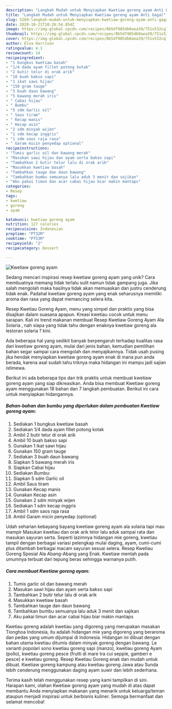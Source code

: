 ```yaml
---
description: "Langkah Mudah untuk Menyiapkan Kwetiaw goreng ayam Anti Gagal"
title: "Langkah Mudah untuk Menyiapkan Kwetiaw goreng ayam Anti Gagal"
slug: 5269-langkah-mudah-untuk-menyiapkan-kwetiaw-goreng-ayam-anti-gagal
date: 2020-10-21T10:26:54.854Z
image: https://img-global.cpcdn.com/recipes/0b5df985db0aea39/751x532cq70/kwetiaw-goreng-ayam-foto-resep-utama.jpg
thumbnail: https://img-global.cpcdn.com/recipes/0b5df985db0aea39/751x532cq70/kwetiaw-goreng-ayam-foto-resep-utama.jpg
cover: https://img-global.cpcdn.com/recipes/0b5df985db0aea39/751x532cq70/kwetiaw-goreng-ayam-foto-resep-utama.jpg
author: Elva Harrison
ratingvalue: 4.1
reviewcount: 14
recipeingredient:
- "1 bungkus kwetiaw basah"
- "1/4 dada ayam fillet potong kotak"
- "2 butir telur di orak arik"
- "10 buah bakso sapi"
- "1 ikat sawi hijau"
- "150 gram tauge"
- "3 buah daun bawang"
- "5 bawang merah iris"
- " Cabai hijau"
- " Bumbu"
- "5 sdm Garlic oil"
- " Saus tiram"
- " Kecap manis"
- " Kecap asin"
- "2 sdm minyak wijen"
- "1 sdm kecap inggris"
- "1 sdm saos raja rasa"
- " Garam micin penyedap optional"
recipeinstructions:
- "Tumis garlic oil dan bawang merah"
- "Masukan sawi hijau dan ayam serta bakso sapi"
- "Tambahkan 2 butir telur lalu di orak arik"
- "Masukkan kwetiaw basah"
- "Tambahkan tauge dan daun bawang"
- "Tambahkan bumbu semuanya lalu aduk 3 menit dan sajikan"
- "Aku pakai timun dan acar cabai hijau biar makin mantaps"
categories:
- Resep
tags:
- kwetiaw
- goreng
- ayam

katakunci: kwetiaw goreng ayam 
nutrition: 127 calories
recipecuisine: Indonesian
preptime: "PT32M"
cooktime: "PT53M"
recipeyield: "2"
recipecategory: Dessert

---
```



![Kwetiaw goreng ayam](https://img-global.cpcdn.com/recipes/0b5df985db0aea39/751x532cq70/kwetiaw-goreng-ayam-foto-resep-utama.jpg)

Sedang mencari inspirasi resep kwetiaw goreng ayam yang unik? Cara membuatnya memang tidak terlalu sulit namun tidak gampang juga. Jika salah mengolah maka hasilnya tidak akan memuaskan dan justru cenderung tidak enak. Padahal kwetiaw goreng ayam yang enak seharusnya memiliki aroma dan rasa yang dapat memancing selera kita.

Resep Kwetiau Goreng Ayam, menu yang simpel dan praktis yang bisa disajikan dalam suasana apapun. Kreasi kwetiau cocok untuk menu sarapan. Kali ini trend makanan membuat Resep Kwetiaw Goreng Ayam Ala Solaria , nah siapa yang tidak tahu dengan enaknya kwetiaw goreng ala lestoran solaria ? kini.

Ada beberapa hal yang sedikit banyak berpengaruh terhadap kualitas rasa dari kwetiaw goreng ayam, mulai dari jenis bahan, kemudian pemilihan bahan segar sampai cara mengolah dan menyajikannya. Tidak usah pusing jika hendak menyiapkan kwetiaw goreng ayam enak di mana pun anda berada, karena asal sudah tahu triknya maka hidangan ini mampu jadi sajian istimewa.


Berikut ini ada beberapa tips dan trik praktis untuk membuat kwetiaw goreng ayam yang siap dikreasikan. Anda bisa membuat Kwetiaw goreng ayam menggunakan 18 bahan dan 7 langkah pembuatan. Berikut ini cara untuk menyiapkan hidangannya.

<!--inarticleads1-->

##### Bahan-bahan dan bumbu yang diperlukan dalam pembuatan Kwetiaw goreng ayam:

1. Sediakan 1 bungkus kwetiaw basah
1. Sediakan 1/4 dada ayam fillet potong kotak
1. Ambil 2 butir telur di orak arik
1. Ambil 10 buah bakso sapi
1. Gunakan 1 ikat sawi hijau
1. Gunakan 150 gram tauge
1. Sediakan 3 buah daun bawang
1. Siapkan 5 bawang merah iris
1. Siapkan  Cabai hijau
1. Sediakan  Bumbu:
1. Siapkan 5 sdm Garlic oil
1. Ambil  Saus tiram
1. Gunakan  Kecap manis
1. Gunakan  Kecap asin
1. Gunakan 2 sdm minyak wijen
1. Sediakan 1 sdm kecap inggris
1. Ambil 1 sdm saos raja rasa
1. Ambil  Garam micin penyedap (optional)


Udah seharian kebayang bayang kwetiaw goreng ayam ala solaria tapi mau mampir Masukan kwetiau dan orak arik telor lalu aduk sampai rata dan masukan sayuran serta. Seperti lazimnya hidangan mie goreng, kwetiau tampil dengan berbagai variasi pelengkap mulai daging, ayam, cumi-cumi plus ditambah berbagai macam sayuran sesuai selera. Resep Kwetiau Goreng Spesial Ala Abang-Abang yang Enak. Kwetiaw mentah pada umumnya terbuat dari tepung beras sehingga warnanya putih. 

<!--inarticleads2-->

##### Cara membuat Kwetiaw goreng ayam:

1. Tumis garlic oil dan bawang merah
1. Masukan sawi hijau dan ayam serta bakso sapi
1. Tambahkan 2 butir telur lalu di orak arik
1. Masukkan kwetiaw basah
1. Tambahkan tauge dan daun bawang
1. Tambahkan bumbu semuanya lalu aduk 3 menit dan sajikan
1. Aku pakai timun dan acar cabai hijau biar makin mantaps


Kwetiau goreng adalah kwetiau yang digoreng yang merupakan masakan Tionghoa Indonesia, itu adalah hidangan mie yang digoreng yang beraroma dan pedas yang umum dijumpai di Indonesia. Hidangan ini dibuat dengan bahan utama kwetiau ditumis dalam minyak goreng dengan bawang. Le varianti popolari sono kwetiau goreng sapi (manzo), kwetiau goreng Ayam (pollo), kwetiau goreng pesce (frutti di mare tra cui seppie, gamberi e pesce) e kwetiau goreng. Resep Kwetiau Goreng enak dan mudah untuk dibuat. Kwetiaw goreng kampung atau kwetiau goreng Jawa atau Sunda lebih cenderung menggunakan daging ayam suwir dan lebih sederhana. 

Terima kasih telah menggunakan resep yang kami tampilkan di sini. Harapan kami, olahan Kwetiaw goreng ayam yang mudah di atas dapat membantu Anda menyiapkan makanan yang menarik untuk keluarga/teman ataupun menjadi inspirasi untuk berbisnis kuliner. Semoga bermanfaat dan selamat mencoba!
